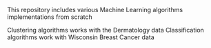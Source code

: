 This repository includes various Machine Learning algorithms implementations from scratch

Clustering algorithms works with the Dermatology data
Classification algorithms work with Wisconsin Breast Cancer data

